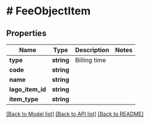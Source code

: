 # # FeeObjectItem

## Properties

Name | Type | Description | Notes
------------ | ------------- | ------------- | -------------
**type** | **string** | Billing time |
**code** | **string** |  |
**name** | **string** |  |
**lago_item_id** | **string** |  |
**item_type** | **string** |  |

[[Back to Model list]](../../README.md#models) [[Back to API list]](../../README.md#endpoints) [[Back to README]](../../README.md)
